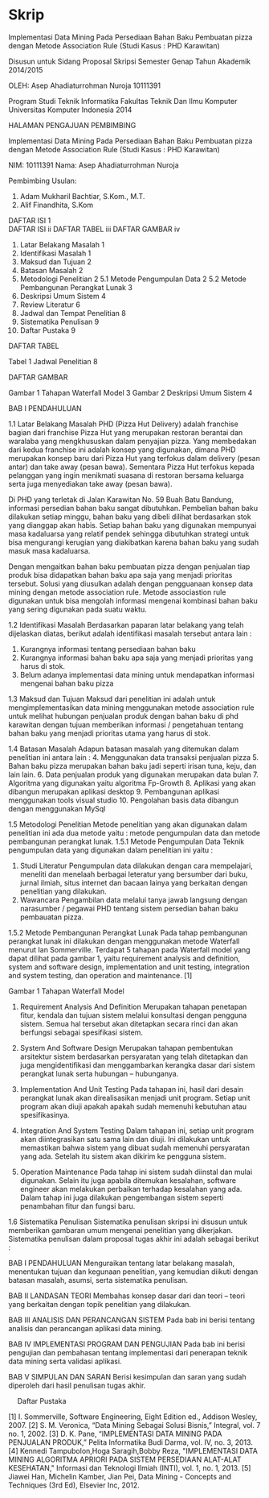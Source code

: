 # Skrip
Implementasi Data Mining Pada Persediaan Bahan Baku Pembuatan pizza dengan Metode Association Rule 
(Studi Kasus : PHD Karawitan) 


Disusun untuk Sidang Proposal Skripsi
Semester Genap Tahun Akademik 2014/2015


OLEH:
Asep Ahadiaturrohman Nuroja
10111391



 





Program Studi Teknik Informatika
Fakultas Teknik Dan Ilmu Komputer
Universitas Komputer Indonesia
2014
 
HALAMAN PENGAJUAN PEMBIMBING




Implementasi Data Mining Pada Persediaan Bahan Baku Pembuatan pizza dengan Metode Association Rule 
(Studi Kasus : PHD Karawitan) 



NIM: 10111391
Nama: Asep Ahadiaturrohman Nuroja


 






Pembimbing Usulan:
1.	Adam Mukharil Bachtiar, S.Kom., M.T.
2.	Alif Finandhita, S.Kom 

 
DAFTAR ISI
1	
DAFTAR ISI	ii
DAFTAR TABEL	iii
DAFTAR GAMBAR	iv
1.	Latar Belakang Masalah	1
2.	Identifikasi Masalah	1
3.	Maksud dan Tujuan	2
4.	Batasan Masalah	2
5.	Metodologi Penelitian	2
5.1	Metode Pengumpulan Data	2
5.2	Metode Pembangunan Perangkat Lunak	3
6.	Deskripsi Umum Sistem	4
7.	Review Literatur	6
8.	Jadwal dan Tempat Penelitian	8
9.	Sistematika Penulisan	9
10.	Daftar Pustaka	9





 
DAFTAR TABEL

Tabel 1 Jadwal Penelitian	8




 
DAFTAR GAMBAR

Gambar 1 Tahapan Waterfall Model	3
Gambar 2 Deskripsi Umum Sistem	4


 
BAB I 
PENDAHULUAN

1.1	Latar Belakang Masalah
PHD (Pizza Hut Delivery) adalah franchise bagian dari franchise Pizza Hut yang merupakan restoran berantai dan waralaba yang mengkhususkan dalam penyajian pizza. Yang membedakan dari kedua franchise ini adalah konsep yang digunakan, dimana PHD merupakan konsep baru dari Pizza Hut yang terfokus dalam delivery (pesan antar) dan take away (pesan bawa). Sementara Pizza Hut terfokus kepada pelanggan yang ingin menikmati suasana di restoran bersama keluarga serta juga menyediakan take away (pesan bawa).

Di PHD yang terletak di Jalan Karawitan No. 59 Buah Batu Bandung, informasi persedian bahan baku  sangat dibutuhkan. Pembelian bahan baku dilakukan setiap minggu, bahan baku yang dibeli dilihat berdasarkan stok yang dianggap akan habis. Setiap bahan baku yang digunakan mempunyai masa kadaluarsa yang relatif pendek sehingga  dibutuhkan strategi untuk bisa mengurangi kerugian yang diakibatkan karena bahan baku yang sudah masuk masa kadaluarsa. 

Dengan mengaitkan bahan baku pembuatan pizza dengan penjualan tiap produk bisa didapatkan bahan baku apa saja yang menjadi prioritas tersebut. Solusi yang diusulkan adalah dengan pengguanaan konsep data mining dengan metode association rule. Metode associastion rule digunakan untuk bisa mengolah informasi mengenai kombinasi  bahan baku yang sering digunakan  pada suatu waktu.

1.2	Identifikasi Masalah
Berdasarkan paparan latar belakang yang telah dijelaskan diatas, berikut adalah identifikasi masalah tersebut antara lain :
1.	Kurangnya informasi tentang persediaan bahan baku
2.	Kurangnya informasi bahan baku apa saja yang menjadi prioritas yang harus di stok.
3.	Belum adanya implementasi data mining untuk mendapatkan informasi mengenai bahan baku pizza

1.3	Maksud dan Tujuan
Maksud dari penelitian ini adalah untuk mengimplementasikan data mining menggunakan metode association rule untuk melihat hubungan penjualan produk dengan bahan baku di phd karawitan dengan tujuan memberikan informasi / pengetahuan tentang bahan baku yang menjadi prioritas utama yang harus di stok.

1.4	Batasan Masalah
Adapun batasan masalah yang ditemukan dalam penelitian ini antara lain :
4.	Menggunakan data transaksi penjualan pizza
5.	Bahan baku pizza merupakan bahan baku jadi seperti irisan tuna, keju, dan lain lain.
6.	Data penjualan produk yang digunakan merupakan data bulan
7.	Algoritma yang digunakan yaitu algoritma Fp-Growth
8.	Aplikasi yang akan dibangun merupakan aplikasi desktop 
9.	Pembangunan aplikasi menggunakan tools visual studio
10.	Pengolahan basis data dibangun dengan menggunakan  MySql

1.5	Metodologi Penelitian
Metode penelitian yang akan digunakan dalam penelitian ini ada dua metode yaitu : metode pengumpulan data dan metode pembangunan perangkat lunak.
1.5.1	Metode Pengumpulan Data
Teknik pengumpulan data yang digunakan dalam penelitian ini yaitu :
1.	Studi Literatur
Pengumpulan data dilakukan dengan cara mempelajari, meneliti dan menelaah berbagai leteratur yang bersumber dari buku, jurnal ilmiah, situs internet dan bacaan lainya yang berkaitan dengan penelitian yang dilakukan.
2.	Wawancara
Pengambilan data melalui tanya jawab langsung dengan narasumber / pegawai PHD tentang sistem persedian bahan baku pembauatan pizza.

1.5.2	Metode Pembangunan Perangkat Lunak 
Pada tahap pembangunan perangkat lunak ini dilakukan dengan menggunakan metode Waterfall menurut Ian Sommerville. Terdapat 5 tahapan pada Waterfall model yang dapat dilihat pada gambar 1, yaitu requirement analysis and definition, system and software design, implementation and unit testing, integration and system testing, dan operation and maintenance. [1]

 

Gambar 1 Tahapan Waterfall Model

1.	Requirement Analysis And Definition
Merupakan tahapan penetapan fitur, kendala dan tujuan sistem melalui konsultasi dengan pengguna sistem. Semua hal tersebut akan ditetapkan secara rinci dan akan berfungsi sebagai spesifikasi sistem.
2.	System And Software Design
Merupakan tahapan pembentukan arsitektur sistem berdasarkan persyaratan yang telah ditetapkan dan juga mengidentifikasi dan menggambarkan kerangka dasar dari sistem perangkat lunak serta hubungan – hubunganya.


3.	Implementation And Unit Testing
Pada tahapan ini, hasil dari desain perangkat lunak akan direalisasikan menjadi unit program. Setiap unit program akan diuji apakah apakah sudah memenuhi kebutuhan atau spesifikasinya.
4.	Integration And System Testing
Dalam tahapan ini, setiap unit program akan diintegrasikan satu sama lain dan diuji. Ini dilakukan untuk memastikan bahwa sistem yang dibuat sudah memenuhi persyaratan yang ada. Setelah itu sistem akan dikirim ke pengguna sistem.
5.	Operation Maintenance
Pada tahap ini sistem sudah diinstal dan mulai digunakan. Selain itu juga apabila ditemukan kesalahan, software engineer akan melakukan perbaikan terhadap kesalahan yang ada. Dalam tahap ini juga dilakukan pengembangan sistem seperti penambahan fitur dan fungsi baru.

1.6	Sistematika Penulisan
Sistematika penulisan skripsi ini disusun untuk memberikan gambaran umum mengenai penelitian yang dikerjakan. Sistematika penulisan dalam proposal tugas akhir ini adalah sebagai berikut :  

BAB I PENDAHULUAN
Menguraikan tentang latar belakang masalah, menentukan tujuan dan kegunaan penelitian, yang kemudian diikuti dengan batasan masalah, asumsi, serta sistematika penulisan.


BAB II LANDASAN  TEORI
Membahas konsep dasar dari dan teori – teori yang berkaitan dengan topik penelitian yang dilakukan.

BAB III ANALISIS DAN PERANCANGAN SISTEM
Pada bab ini berisi tentang analisis dan perancangan aplikasi data mining.

BAB IV IMPLEMENTASI PROGRAM DAN PENGUJIAN
Pada bab ini berisi pengujian dan pembahasan tentang implementasi dari penerapan teknik data mining serta validasi aplikasi.

BAB V SIMPULAN DAN SARAN
Berisi kesimpulan dan saran yang sudah diperoleh dari hasil penulisan tugas akhir.

 
Daftar Pustaka

[1] 	I. Sommerville, Software Engineering, Eight Edition ed., Addison Wesley, 2007. 
[2] 	S. M. Veronica, “Data Mining Sebagai Solusi Bisnis,” Integral, vol. 7 no. 1, 2002. 
[3] 	D. K. Pane, “IMPLEMENTASI DATA MINING PADA PENJUALAN PRODUK,” Pelita Informatika Budi Darma, vol. IV, no. 3, 2013. 
[4] 	Kennedi Tampubolon,Hoga Saragih,Bobby Reza, "IMPLEMENTASI DATA MINING ALGORITMA APRIORI PADA SISTEM PERSEDIAAN ALAT-ALAT KESEHATAN," Informasi dan Teknologi Ilmiah (INTI), vol. 1, no. 1, 2013. 
[5] 	Jiawei Han, Michelin Kamber, Jian Pei, Data Mining - Concepts and Techniques (3rd Ed), Elsevier Inc, 2012. 



